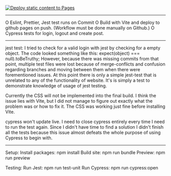 [![Deploy static content to Pages](https://github.com/MoamiStay/social-media-client/actions/workflows/pages.yml/badge.svg?branch=regine_main)](https://github.com/MoamiStay/social-media-client/actions/workflows/pages.yml)

*************

O Eslint, Prettier, Jest test runs on Commit
O Build with Vite and deploy to github pages on push. (Workflow must be done manually on Github.)
O Cypress tests for login, logout and create post.

*************

jest test:
I tried to check for a valid login with jest by checking for a empty object. The code looked something like this:
expect(object) === null).toBeTruthy;
However, because there was missing commits from that point, multiple test files were lost because of merge-conflicts and confusion regarding branches and moving between them when there were forementioned issues. 
At this point there is only a simple jest-test that is unrelated to any of the functionality of website. It's is simply a test to demonstrate knowledge of usage of jest testing.

Currently the CSS will not be implemented into the final build. I think the issue lies with Vite, but I did not manage to figure out exactly what the problem was or how to fix it. The CSS was working just fine before installing Vite. 

cypress won't update live. I need to close cypress entirely every time I need to run the test again. Since I didn't have time to find a solution I didn't finish all the tests because this issue almost defeats the whole purpose of using Cypress to begin with. 

***

Setup:
Install packages: npm install
Build site: npm run bundle
Preview: npm run preview

Testing:
Run Jest: npm run test-unit
Run Cypress: npm run cypress:open

